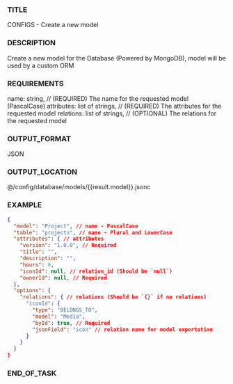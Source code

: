 ### TITLE
CONFIGS - Create a new model
### DESCRIPTION
Create a new model for the Database (Powered by MongoDB), model will be used by a custom ORM
### REQUIREMENTS
name: string, // (REQUIRED) The name for the requested model (PascalCase)
attributes: list of strings, // (REQUIRED) The attributes for the requested model
relations: list of strings, // (OPTIONAL) The relations for the requested model
### OUTPUT_FORMAT
JSON
### OUTPUT_LOCATION
@/config/database/models/{{result.model}}.jsonc
### EXAMPLE
```json
{
  "model": "Project", // name - PascalCase
  "table": "projects", // name - Plural and LowerCase
  "attributes": { // attributes
    "version": "1.0.0", // Required
    "title": "",
    "description": "",
    "hours": 0,
    "iconId": null, // relation_id (Should be `null`)
    "ownerId": null, // Required
  },
  "options": {
    "relations": { // relations (Should be `{}` if no relations)
      "iconId": {
        "type": "BELONGS_TO",
        "model": "Media",
        "byId": true, // Required
        "jsonField": "icon" // relation name for model exportation
      }
    }
  }
}
```
### END_OF_TASK
